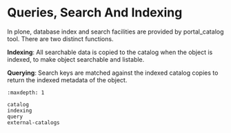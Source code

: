 # Queries, Search And Indexing

In plone, database index and search facilities are provided by portal_catalog tool.
There are two distinct functions.

**Indexing**: All searchable data is copied to the catalog when the object is indexed, to make object searchable and listable.

**Querying**: Search keys are matched against the indexed catalog copies to return the indexed metadata of the object.

```{toctree}
:maxdepth: 1

catalog
indexing
query
external-catalogs
```
